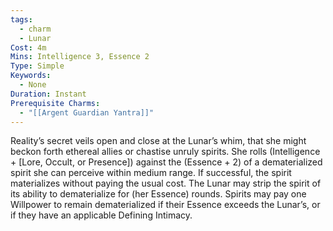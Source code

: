 ```yaml
---
tags:
  - charm
  - Lunar
Cost: 4m
Mins: Intelligence 3, Essence 2
Type: Simple
Keywords:
  - None
Duration: Instant
Prerequisite Charms:
  - "[[Argent Guardian Yantra]]"
---
```

Reality’s secret veils open and close at the Lunar’s whim, that she might beckon forth ethereal allies or chastise unruly spirits. She rolls (Intelligence + [Lore, Occult, or Presence]) against the (Essence + 2) of a dematerialized spirit she can perceive within medium range. If successful, the spirit materializes without paying the usual cost. The Lunar may strip the spirit of its ability to dematerialize for (her Essence) rounds. Spirits may pay one Willpower to remain dematerialized if their Essence exceeds the Lunar’s, or if they have an applicable Defining Intimacy.